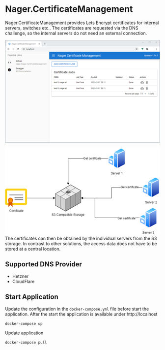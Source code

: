 # Nager.CertificateManagement

Nager.CertificateManagement provides Lets Encrypt certificates for internal servers, switches etc.. The certificates are requested via the DNS challenge, so the internal servers do not need an external connection.

![Nager.CertificateManagement](doc/screenshot.png)

![Nager.CertificateManagement](doc/architecture%20overview.png)<br>
The certificates can then be obtained by the individual servers from the S3 storage. In contrast to other solutions, the access data does not have to be stored at a central location.

## Supported DNS Provider

- Hetzner
- CloudFlare

## Start Application

Update the configuration in the `docker-compose.yml` file before start the application.
After the start the application is available under http://localhost

```bash
docker-compose up
```

Update application

```bash
docker-compose pull
```
